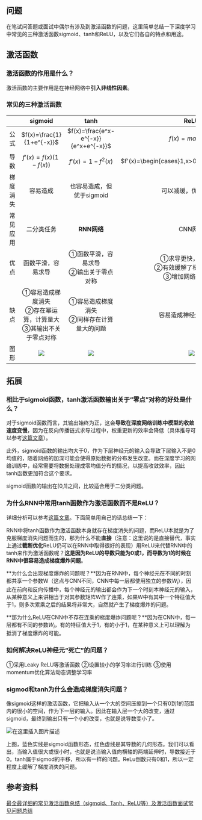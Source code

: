 ## 问题

在笔试问答题或面试中偶尔有涉及到激活函数的问题，这里简单总结一下深度学习中常见的三种激活函数sigmoid、tanh和ReLU，以及它们各自的特点和用途。

## 激活函数

### 激活函数的作用是什么？

激活函数的主要作用是在神经网络中**引入非线性因素**。

### 常见的三种激活函数

|          |                           sigmoid                            |                          tanh                          |                             ReLU                             |
| :------: | :----------------------------------------------------------: | :----------------------------------------------------: | :----------------------------------------------------------: |
|   公式   |                  $f(x)=\frac{1}{1+e^{-x}}$                   |          $f(x)=\frac{e^x-e^{-x}}{e^x+e^{-x}}$          |                       $f(x)=max(0,x)$                        |
|   导数   |                     $f'(x)=f(x)(1-f(x))$                     |                    $f'(x)=1-f^2(x)$                    |       $f'(x)=\begin{cases}1,x>0\\0,x\leq0\end{cases}$        |
| 梯度消失 |                           容易造成                           |               也容易造成，但优于sigmoid                |                     可以减缓，优于前两者                     |
| 常见应用 |                          二分类任务                          |                      **RNN网络**                       |                           CNN网络                            |
|   优点   |                      函数平滑，容易求导                      |        ①函数平滑，容易求导<br>②输出关于零点对称        | ①求导更快，收敛更快   <br>②有效缓解了梯度消失问题<br>③增加网络的稀疏性 |
|   缺点   | ①容易造成梯度消失       <br>②存在幂运算，计算量大<br>③其输出不关于零点对称 |     ①容易造成梯度消失  <br>②同样存在计算量大的问题     |                    容易造成神经元的“死亡”                    |
|   图形   |    ![](https://i.loli.net/2020/06/08/HIX7TKyU2MsqlbV.png)    | ![](https://i.loli.net/2020/06/08/9DEFnfop1qmNM7T.png) |    ![](https://i.loli.net/2020/06/08/Nc2aBh3O5pEdk4Y.png)    |



## 拓展

### 相比于sigmoid函数，tanh激活函数输出关于“零点”对称的好处是什么？

对于sigmoid函数而言，其输出始终为正，这会**导致在深度网络训练中模型的收敛速度变慢**，因为在反向传播链式求导过程中，权重更新的效率会降低（具体推导可以参考[这篇文章](https://www.zhihu.com/question/50396271?from=profile_question_card)）。

此外，sigmoid函数的输出均大于0，作为下层神经元的输入会导致下层输入不是0均值的，随着网络的加深可能会使得原始数据的分布发生改变。而在深度学习的网络训练中，经常需要将数据处理成零均值分布的情况，以提高收敛效率，因此tanh函数更加符合这个要求。

sigmoid函数的输出在[0,1]之间，比较适合用于二分类问题。

### 为什么RNN中常用tanh函数作为激活函数而不是ReLU？

详细分析可以参考[这篇文章](https://www.zhihu.com/question/61265076/answer/186347780)。下面简单用自己的话总结一下：

RNN中将tanh函数作为激活函数本身就存在梯度消失的问题，而ReLU本就是为了克服梯度消失问题而生的，那为什么不能**直接**（注意：这里说的是直接替代，事实上通过**截断优化**ReLU仍可以在RNN中取得很好的表现）用ReLU来代替RNN中的tanh来作为激活函数呢？**这是因为ReLU的导数只能为0或1，而导数为1的时候在RNN中很容易造成梯度爆炸问题**。

**为什么会出现梯度爆炸的问题呢？**因为在RNN中，每个神经元在不同的时刻都共享一个参数W（这点与CNN不同，CNN中每一层都使用独立的参数$W_i$），因此在前向和反向传播中，每个神经元的输出都会作为下一个时刻本神经元的输入，从某种意义上来讲相当于对其参数矩阵W作了连乘，如果W中有其中一个特征值大于1，则多次累乘之后的结果将非常大，自然就产生了梯度爆炸的问题。

**那为什么ReLU在CNN中不存在连乘的梯度爆炸问题呢？**因为在CNN中，每一层都有不同的参数$W_i$，有的特征值大于1，有的小于1，在某种意义上可以理解为抵消了梯度爆炸的可能。

### 如何解决ReLU神经元“死亡”的问题？

①采用Leaky ReLU等激活函数    ②设置较小的学习率进行训练    ③使用momentum优化算法动态调整学习率

### sigmod和tanh为什么会造成梯度消失问题？

像sigmoid这样的激活函数，它把输入从一个大的空间压缩到一个只有0到1的范围内的很小的空间，作为下一层的输入。因此在输入层一个大的改变，通过sigmoid，最终到输出只有一个小的改变，也就是说导数变小了。

![在这里插入图片描述](https://img-blog.csdnimg.cn/20190924170115934.png?x-oss-process=image/watermark,type_ZmFuZ3poZW5naGVpdGk,shadow_10,text_aHR0cHM6Ly9ibG9nLmNzZG4ubmV0L2ZlaXp4aWFuZzM=,size_16,color_FFFFFF,t_70)

上图，蓝色实线是sigmoid函数形态，红色虚线是其导数的几何形态。我们可以看出，当输入值很大或很小时，也就是说当输入值向横轴的两端延伸时，导数接近于0。tanh属于sigmod的平移，所以有一样的问题。ReLu倒数只有0和1，所以一定程度上缓解了梯度消失的问题。

## 参考资料

[最全最详细的常见激活函数总结（sigmoid、Tanh、ReLU等）及激活函数面试常见问题总结](https://blog.csdn.net/neo_lcx/article/details/100122938)